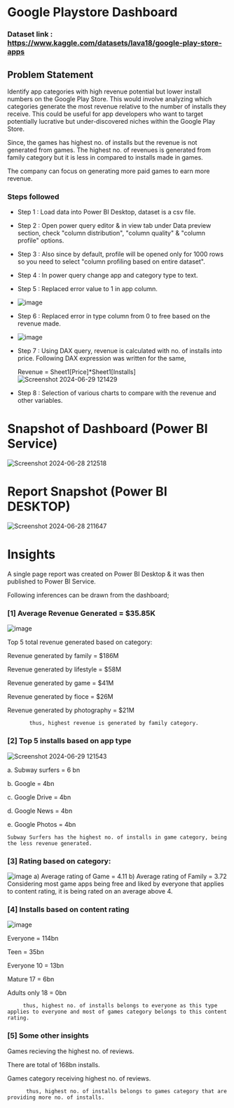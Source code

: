 
# Google Playstore Dashboard

### Dataset link : https://www.kaggle.com/datasets/lava18/google-play-store-apps

## Problem Statement

Identify app categories with high revenue potential but lower install numbers on the Google Play Store. This would involve analyzing  which categories generate the most revenue relative to the number of installs they receive. This could be useful for app developers who want to target potentially lucrative but under-discovered niches within the Google Play Store. 

Since, the games has highest no. of installs but the revenue is not generated from games. The highest no. of revenues is generated from family category but it is less in compared to installs made in games. 

The company can focus on generating more paid games to earn more revenue.


### Steps followed 

- Step 1 : Load data into Power BI Desktop, dataset is a csv file.
- Step 2 : Open power query editor & in view tab under Data preview section, check "column distribution", "column quality" & "column profile" options.
- Step 3 : Also since by default, profile will be opened only for 1000 rows so you need to select "column profiling based on entire dataset".
- Step 4 : In power query change app and category type to text.
- Step 5 : Replaced error value to 1 in app column.
- ![image](https://github.com/ReemaSheikh/Google/assets/171484655/8695f42a-5278-4816-8dcd-bc7c7e7244ab)
  
- Step 6 : Replaced error in type column from 0 to free based on the revenue made.
- ![image](https://github.com/ReemaSheikh/Google/assets/171484655/951aa748-51a0-45ec-bcc5-53b3e2178399)
  
- Step 7 : Using DAX query, revenue is calculated with no. of installs into price.
  Following DAX expression was written for the same,
  
  Revenue = Sheet1[Price]*Sheet1[Installs]
![Screenshot 2024-06-29 121429](https://github.com/ReemaSheikh/Google/assets/171484655/72555325-c213-41a8-90af-05f1a09e27c3)
  
- Step 8 : Selection of various charts to compare with the revenue and other variables.

# Snapshot of Dashboard (Power BI Service)

![Screenshot 2024-06-28 212518](https://github.com/ReemaSheikh/Google/assets/171484655/8a0593ec-627a-4b1b-86a8-faf187d98cd6)
 
 # Report Snapshot (Power BI DESKTOP)

 
![Screenshot 2024-06-28 211647](https://github.com/ReemaSheikh/Google/assets/171484655/c90fae63-0eda-4785-9cd3-8b521527d39c)

# Insights

A single page report was created on Power BI Desktop & it was then published to Power BI Service.

Following inferences can be drawn from the dashboard;

### [1] Average Revenue Generated = $35.85K

![image](https://github.com/ReemaSheikh/Google/assets/171484655/dd0bee46-4660-403f-9a37-b4f454ed44d8)

Top 5 total revenue generated based on category:

   Revenue generated by family = $186M

   Revenue generated by lifestyle = $58M

   Revenue generated by game = $41M

   Revenue generated by fioce = $26M

   Revenue generated by photography = $21M


           thus, highest revenue is generated by family category.
           
### [2] Top 5 installs based on app type

![Screenshot 2024-06-29 121543](https://github.com/ReemaSheikh/Google/assets/171484655/e27ee3d2-8ee6-4133-97e5-ed12a3dc0977)

a. Subway surfers = 6 bn

b. Google = 4bn

c. Google Drive = 4bn

d. Google News = 4bn

e. Google Photos = 4bn

    Subway Surfers has the highest no. of installs in game category, being the less revenue generated.
   
  
  ### [3] Rating based on category:
  ![image](https://github.com/ReemaSheikh/Google/assets/171484655/397d14dc-2f13-4799-a130-62631af5b1b2)
      a) Average rating of Game = 4.11
      b) Average rating of Family = 3.72
Considering most game apps being free and liked by everyone that applies to content rating, it is being rated on an average above 4.

 ### [4] Installs based on content rating

![image](https://github.com/ReemaSheikh/Google/assets/171484655/3de17662-7800-44e4-b4a2-efeb8fa03d49)

 Everyone = 114bn

 Teen = 35bn

 Everyone 10 = 13bn

 Mature 17 = 6bn

 Adults only 18 = 0bn
 
         thus, highest no. of installs belongs to everyone as this type applies to everyone and most of games category belongs to this content rating.
 
 ### [5] Some other insights
 Games recieving the highest no. of reviews.

 There are total of 168bn installs.

 Games category receiving highest no. of reviews.

          thus, highest no. of installs belongs to games category that are providing more no. of installs.
 
